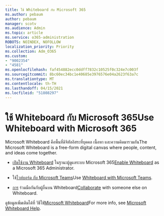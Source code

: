 ```yaml
---
title: ใช้ Whiteboard กับ Microsoft 365
ms.author: pebaum
author: pebaum
manager: scotv
ms.audience: Admin
ms.topic: article
ms.service: o365-administration
ROBOTS: NOINDEX, NOFOLLOW
localization_priority: Priority
ms.collection: Adm_O365
ms.custom:
- "9002354"
- "4581"
ms.openlocfilehash: faf454882ecc0ddff7832c10525f0c324e7c003f
ms.sourcegitcommit: 8bc60ec34bc1e40685e3976576e04a2623f63a7c
ms.translationtype: MT
ms.contentlocale: th-TH
ms.lasthandoff: 04/15/2021
ms.locfileid: "51808297"
---
```

# <a name="use-whiteboard-with-microsoft-365"></a><span data-ttu-id="8341c-102">ใช้ Whiteboard กับ Microsoft 365</span><span class="sxs-lookup"><span data-stu-id="8341c-102">Use Whiteboard with Microsoft 365</span></span>

<span data-ttu-id="8341c-103">Microsoft Whiteboard คือพื้นที่ดิจิทัลอิสระที่บุคคล เนื้อหา และความคิดมารวมกัน</span><span class="sxs-lookup"><span data-stu-id="8341c-103">The Microsoft Whiteboard is a free-form digital canvas where people, content, and ideas come together.</span></span> 

- <span data-ttu-id="8341c-104">[เปิดใช้งาน Whiteboard](https://support.office.com/article/d236aef8-fcdf-4b5e-b5d7-7f157461e920#bkmk_07) ในฐานะผู้ดูแลระบบ Microsoft 365</span><span class="sxs-lookup"><span data-stu-id="8341c-104">[Enable Whiteboard](https://support.office.com/article/d236aef8-fcdf-4b5e-b5d7-7f157461e920#bkmk_07) as a Microsoft 365 Administrator.</span></span> 

- <span data-ttu-id="8341c-105">ใช้[ไวท์บอร์ด กับ Microsoft Teams](https://support.microsoft.com/office/7a6e7218-e9dc-4ccc-89aa-b1a0bb9c31ee)</span><span class="sxs-lookup"><span data-stu-id="8341c-105">Use [Whiteboard with Microsoft Teams](https://support.microsoft.com/office/7a6e7218-e9dc-4ccc-89aa-b1a0bb9c31ee).</span></span> 

- <span data-ttu-id="8341c-106">[การ](https://support.office.com/article/d236aef8-fcdf-4b5e-b5d7-7f157461e920#bkmk_27) ร่วมมือกันกับผู้อื่นบน Whiteboard</span><span class="sxs-lookup"><span data-stu-id="8341c-106">[Collaborate](https://support.office.com/article/d236aef8-fcdf-4b5e-b5d7-7f157461e920#bkmk_27) with someone else on Whiteboard.</span></span> 

<span data-ttu-id="8341c-107">ดูข้อมูลเพิ่มเติมได้ที่ วิธีใช้[Microsoft Whiteboard](https://support.office.com/article/d236aef8-fcdf-4b5e-b5d7-7f157461e920)</span><span class="sxs-lookup"><span data-stu-id="8341c-107">For more info, see [Microsoft Whiteboard Help](https://support.office.com/article/d236aef8-fcdf-4b5e-b5d7-7f157461e920).</span></span> 
